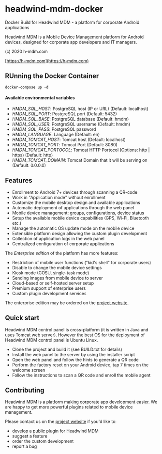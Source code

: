 # headwind-mdm-docker
Docker Build for Headwind MDM - a platform for corporate Android applications

Headwind MDM is a Mobile Device Management platform for Android devices, designed for corporate app developers and IT managers.

(c) 2020 h-mdm.com

[https://h-mdm.com](https://h-mdm.com)

## RUnning the Docker Container

```
docker-compose up -d
```

#### Available environmental variables

- *HMDM_SQL_HOST*: PostgreSQL host (IP or URL) (Default: localhost)
- *HMDM_SQL_PORT*: PostgreSQL port (Default: 5432)
- *HMDM_SQL_BASE*: PostgreSQL database (Default: hmdm)
- *HMDM_SQL_USER*: PostgreSQL username (Default: hmdm)
- *HMDM_SQL_PASS*: PostgreSQL password
- *HMDM_LANGUAGE*: Language (Default: en)
- *HMDM_TOMCAT_HOST*: Tomcat host (Default: localhost)
- *HMDM_TOMCAT_PORT*: Tomcat Port (Default: 8080)
- *HMDM_TOMCAT_PORTOCOL*: Tomcat HTTP Portocol (Options: http | https) (Default: http)
- *HMDM_TOMCAT_DOMAIN*: Tomcat Domain that it will be serving on (Default: 0.0.0.0)

## Features

 - Enrollment to Android 7+ devices through scanning a QR-code
 - Work in "Application mode" without enrollment
 - Customize the mobile desktop design and available applications
 - Automatic deployment of applications through the web panel
 - Mobile device management: groups, configurations, device status
 - Setup the available mobile device capabilities (GPS, Wi-Fi, Bluetooth etc.)
 - Manage the automatic OS update mode on the mobile device
 - Extensible platform design allowing the custom plugin development
 - Collection of application logs in the web panel
 - Centralized configuration of corporate applications

The *Enterprise edition* of the platform has more features:

 - Restriction of mobile user functions ("kid's shell" for corporate users)
 - Disable to change the mobile device settings
 - Kiosk mode (COSU, single-task mode)
 - Sending images from mobile device to server
 - Cloud-based or self-hosted server setup
 - Premium support of enterprise users
 - Custom plugin development services

The enterprise edition may be ordered on the [project website](https://h-mdm.com).

## Quick start

Headwind MDM control panel is cross-platform (it is written in Java and uses Tomcat web server). However the best OS for the deployment of Headwind MDM control panel is Ubuntu Linux. 

 - Clone the project and build it (see BUILD.txt for details)
 - Install the web panel to the server by using the installer script
 - Open the web panel and follow the hints to generate a QR code
 - Perform the factory reset on your Android device, tap 7 times on the welcome screen
 - Follow the instructions to scan a QR code and enroll the mobile agent
 
## Contributing

Headwind MDM is a platform making corporate app development easier. We are happy to get more powerful plugins related to mobile device management. 

Please contact us on the [project website](https://h-mdm.com) if you'd like to:

 - develop a public plugin for Headwind MDM
 - suggest a feature
 - order the custom development
 - report a bug


